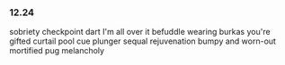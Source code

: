 ### 12.24
sobriety checkpoint 
dart 
I'm all over it 
befuddle 
wearing burkas 
you're gifted 
curtail 
pool cue
plunger 
sequal 
rejuvenation
bumpy and worn-out 
mortified 
pug 
melancholy



<!--stackedit_data:
eyJoaXN0b3J5IjpbMjExMjQ5NDU1OCwxMTUzMTUzNDU2LDE4ND
MxNTE4OTYsMTc0MjQ3ODA5OSw4MjgxNDI4ODYsNjIxNDE2Njg0
LC0xNzQ2NzcxODY1LC0xOTI4NTQzMzgzLC00ODQyNTYxNzIsLT
M5NjAyMjI5MV19
-->